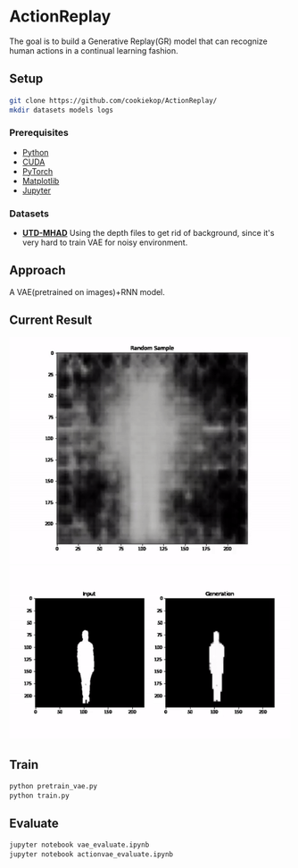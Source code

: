 # ActionReplay

The goal is to build a Generative Replay(GR) model that can recognize human actions in a continual learning fashion.

## Setup
```bash
git clone https://github.com/cookiekop/ActionReplay/
mkdir datasets models logs
```
### Prerequisites
- [Python](https://www.python.org/)
- [CUDA](https://developer.nvidia.com/cuda-toolkit)
- [PyTorch](https://pytorch.org/)
- [Matplotlib](https://matplotlib.org/)
- [Jupyter](https://jupyter.org/)

### Datasets
- [**UTD-MHAD**](https://personal.utdallas.edu/~kehtar/UTD-MHAD.html)
Using the depth files to get rid of background, since it's very hard to train VAE for noisy environment.

## Approach
A VAE(pretrained on images)+RNN model.

## Current Result
![](results/sample.gif)
![](results/gen.gif)

## Train
```bash
python pretrain_vae.py
python train.py
```

## Evaluate
```bash
jupyter notebook vae_evaluate.ipynb
jupyter notebook actionvae_evaluate.ipynb
```
